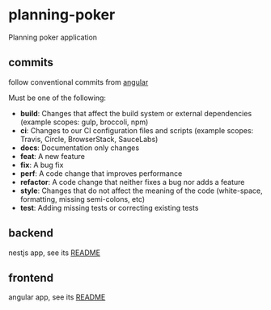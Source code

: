 # planning-poker
Planning poker application

## commits
follow conventional commits from [angular](https://github.com/angular/angular/blob/22b96b9/CONTRIBUTING.md#-commit-message-guidelines)

Must be one of the following:

* **build**: Changes that affect the build system or external dependencies (example scopes: gulp, broccoli, npm)
* **ci**: Changes to our CI configuration files and scripts (example scopes: Travis, Circle, BrowserStack, SauceLabs)
* **docs**: Documentation only changes
* **feat**: A new feature
* **fix**: A bug fix
* **perf**: A code change that improves performance
* **refactor**: A code change that neither fixes a bug nor adds a feature
* **style**: Changes that do not affect the meaning of the code (white-space, formatting, missing semi-colons, etc)
* **test**: Adding missing tests or correcting existing tests

## backend
nestjs app, see its [README](./backend/README.md)

## frontend
angular app, see its [README](./frontend/README.md)
